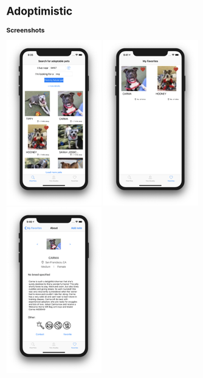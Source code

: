 # Adoptimistic

### Screenshots
<img src="https://github.com/danielaparra/Adoptimistic/blob/master/Adoptimistic/Screenshots/SearchView.png" width="250" /> <img src="https://github.com/danielaparra/Adoptimistic/blob/master/Adoptimistic/Screenshots/Favorites.png" width = 250 /> <img src="https://github.com/danielaparra/Adoptimistic/blob/master/Adoptimistic/Screenshots/PetDetailView.png" width = 250 />
